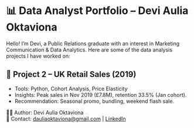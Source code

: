 # 📊 Data Analyst Portfolio – Devi Aulia Oktaviona
Hello! I’m Devi, a Public Relations graduate with an interest in Marketing Communication & Data Analytics.
Here are some of the data analysis projects I have worked on:

## 🔹 Project 2 – UK Retail Sales (2019)
- Tools: Python, Cohort Analysis, Price Elasticity
- Insights: Peak sales in Nov 2019 (£7.8M), retention 33.5% (Jan cohort).
- Recommendation: Seasonal promo, bundling, weekend flash sale.

👩‍💻 Author: Devi Aulia Oktaviona  
📧 Contact: dauliaoktaviona@gmail.com | [LinkedIn](https://linkedin.com/in/dauliaoktaviona)
